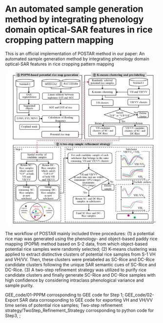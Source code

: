 # An automated sample generation method by integrating phenology domain optical-SAR features in rice cropping pattern mapping
This is an official implementation of POSTAR method in our paper: An automated sample generation method by integrating phenology domain optical-SAR features in rice cropping pattern mapping

![Image text](img/Fig01.jpg)

The workflow of POSTAR  mainly included three procedures: 
(1) a potential rice map was generated using the phenology- and object-based paddy rice mapping (POPM) method based on S-2 data, from which object-based potential rice samples were randomly selected; 
(2) K-means clustering was applied to extract distinctive clusters of potential rice samples from S-1 VH and VH/VV. Then, these clusters were prelabeled as SC-Rice and DC-Rice candidate clusters following the unique SAR semantic cues of SC-Rice and DC-Rice. 
(3) A two-step refinement strategy was utilized to purify rice candidate clusters and finally generate SC-Rice and DC-Rice samples with high confidence by considering intraclass phenological variance and sample purity. 

GEE_code/01-PPPM corrosponding to GEE code for Step 1;
GEE_code/02-Export SAR data corrosponding to GEE code for exporting VH and VH/VV time series of potential rice samples;
Two-step refinement strategy/TwoStep_Refinement_Strategy corrosponding to python code for Step3, ;
